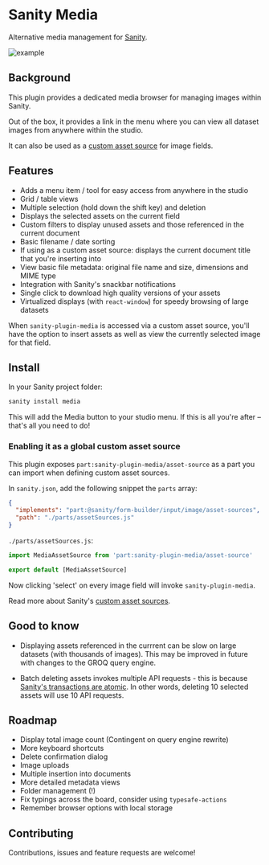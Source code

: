 # Sanity Media

Alternative media management for [Sanity](https://www.sanity.io/).

![example](https://user-images.githubusercontent.com/209129/70153124-56828d00-16a6-11ea-9d18-3c08e859dfdb.jpg)

## Background

This plugin provides a dedicated media browser for managing images within Sanity.

Out of the box, it provides a link in the menu where you can view all dataset images from anywhere within the studio.

It can also be used as a [custom asset source](https://www.sanity.io/docs/custom-asset-sources) for image fields.

## Features

- Adds a menu item / tool for easy access from anywhere in the studio
- Grid / table views
- Multiple selection (hold down the shift key) and deletion
- Displays the selected assets on the current field
- Custom filters to display unused assets and those referenced in the current document
- Basic filename / date sorting
- If using as a custom asset source: displays the current document title that you're inserting into
- View basic file metadata: original file name and size, dimensions and MIME type
- Integration with Sanity's snackbar notifications
- Single click to download high quality versions of your assets
- Virtualized displays (with `react-window`) for speedy browsing of large datasets

When `sanity-plugin-media` is accessed via a custom asset source, you'll have the option to insert assets as well as view the currently selected image for that field.

## Install

In your Sanity project folder:

```sh
sanity install media
```

This will add the Media button to your studio menu. If this is all you're after – that's all you need to do!

### Enabling it as a global custom asset source

This plugin exposes `part:sanity-plugin-media/asset-source` as a part you can import when defining custom asset sources.

In `sanity.json`, add the following snippet the `parts` array:

```json
{
  "implements": "part:@sanity/form-builder/input/image/asset-sources",
  "path": "./parts/assetSources.js"
}
```

`./parts/assetSources.js`:

```js
import MediaAssetSource from 'part:sanity-plugin-media/asset-source'

export default [MediaAssetSource]
```

Now clicking 'select' on every image field will invoke `sanity-plugin-media`.

Read more about Sanity's [custom asset sources](https://www.sanity.io/docs/custom-asset-sources).

## Good to know

- Displaying assets referenced in the currrent can be slow on large datasets (with thousands of images). This may be improved in future with changes to the GROQ query engine.

- Batch deleting assets invokes multiple API requests - this is because [Sanity's transactions are atomic](https://www.sanity.io/docs/transactions). In other words, deleting 10 selected assets will use 10 API requests.

## Roadmap

- Display total image count (Contingent on query engine rewrite)
- More keyboard shortcuts
- Delete confirmation dialog
- Image uploads
- Multiple insertion into documents
- More detailed metadata views
- Folder management (!)
- Fix typings across the board, consider using `typesafe-actions`
- Remember browser options with local storage

## Contributing

Contributions, issues and feature requests are welcome!
